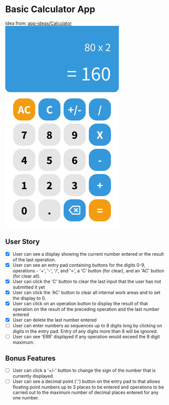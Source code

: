 # Basic Calculator App
Idea from: [app-ideas/Calculator](https://github.com/florinpop17/app-ideas/blob/master/Projects/Calculator-App.md)
![Calculator App Design](https://raw.githubusercontent.com/rico21rpp/basic-calculator-app/master/Calculator.png)

## User Story
- [x] User can see a display showing the current number entered or the result of the last operation.
- [x] User can see an entry pad containing buttons for the digits 0-9, operations - '+', '-', '/', and '=', a 'C' button (for clear), and an 'AC' button (for clear all).
- [x] User can click the 'C' button to clear the last input that the user has not submitted it yet
- [x] User can click the 'AC' button to clear all internal work areas and to set the display to 0.
- [x] User can click on an operation button to display the result of that operation on the result of the preceding operation and the last number entered
- [x] User can delete the last number entered
- [ ] User can enter numbers as sequences up to 8 digits long by clicking on digits in the entry pad. Entry of any digits more than 8 will be ignored.
- [ ] User can see 'ERR' displayed if any operation would exceed the 8 digit maximum.

## Bonus Features
- [ ] User can click a '+/-' button to change the sign of the number that is currently displayed.
- [ ] User can see a decimal point ('.') button on the entry pad to that allows floating point numbers up to 3 places to be entered and operations to be carried out to the maximum number of decimal places entered for any one number.
